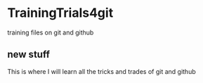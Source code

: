 # TrainingTrials4git

training files on git and github

## new stuff

This is where I will learn all the tricks and trades of git and github

